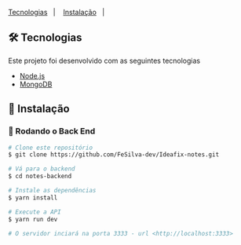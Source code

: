 <a href="#-tecnologias">Tecnologias</a>&nbsp;&nbsp;&nbsp;|&nbsp;&nbsp;&nbsp;
<a href="#closed_book-instalação">Instalação</a>&nbsp;&nbsp;&nbsp;|&nbsp;&nbsp;&nbsp;

## 🛠 Tecnologias
Este projeto foi desenvolvido com as seguintes tecnologias

- [Node.js](https://nodejs.org/en/)
- [MongoDB](https://www.mongodb.com/2)

## :closed_book: Instalação

### 🎲 Rodando o Back End

```bash
# Clone este repositório
$ git clone https://github.com/FeSilva-dev/Ideafix-notes.git

# Vá para o backend
$ cd notes-backend

# Instale as dependências
$ yarn install

# Execute a API
$ yarn run dev

# O servidor inciará na porta 3333 - url <http://localhost:3333>
```